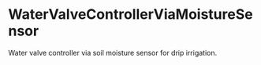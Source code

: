 # WaterValveControllerViaMoistureSensor
Water valve controller via soil moisture sensor for drip irrigation.
